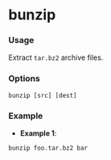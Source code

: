 # bunzip

### Usage
Extract `tar.bz2` archive files.

### Options
```
bunzip [src] [dest]
```

### Example

- **Example 1**:
```
bunzip foo.tar.bz2 bar
```